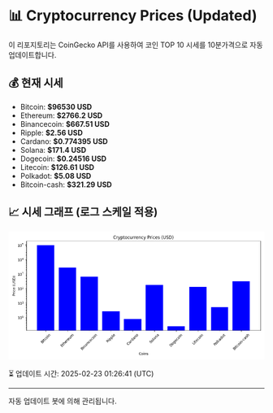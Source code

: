 
# 📊 Cryptocurrency Prices (Updated)

이 리포지토리는 CoinGecko API를 사용하여 코인 TOP 10 시세를 10분가격으로 자동 업데이트합니다.

## 💰 현재 시세
- Bitcoin: **$96530 USD**
- Ethereum: **$2766.2 USD**
- Binancecoin: **$667.51 USD**
- Ripple: **$2.56 USD**
- Cardano: **$0.774395 USD**
- Solana: **$171.4 USD**
- Dogecoin: **$0.24516 USD**
- Litecoin: **$126.61 USD**
- Polkadot: **$5.08 USD**
- Bitcoin-cash: **$321.29 USD**

## 📈 시세 그래프 (로그 스케일 적용)
![Crypto Prices](crypto_prices.png)

⏳ 업데이트 시간: 2025-02-23 01:26:41 (UTC)

---
자동 업데이트 봇에 의해 관리됩니다.
